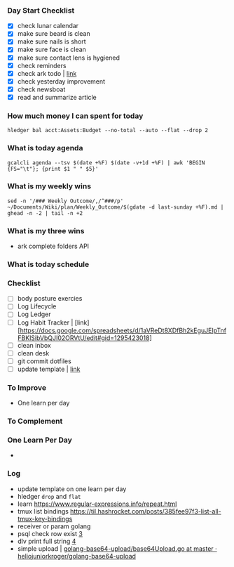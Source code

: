 ### Day Start Checklist
- [X] check lunar calendar
- [X] make sure beard is clean
- [X] make sure nails is short
- [X] make sure face is clean
- [X] make sure contact lens is hygiened
- [X] check reminders
- [X] check ark todo | [link][1]
- [X] check yesterday improvement
- [X] check newsboat
- [X] read and summarize article

### How much money I can spent for today
`hledger bal acct:Assets:Budget --no-total --auto --flat --drop 2`


### What is today agenda
`gcalcli agenda --tsv $(date +%F) $(date -v+1d +%F) | awk 'BEGIN {FS="\t"}; {print $1 " " $5}'`


### What is my weekly wins
`sed -n '/### Weekly Outcome/,/^###/p' ~/Documents/Wiki/plan/Weekly_Outcome/$(gdate -d last-sunday +%F).md | ghead -n -2 | tail -n +2`


### What is my three wins
- ark complete folders API

### What is today schedule

### Checklist
- [ ] body posture exercies
- [ ] Log Lifecycle
- [ ] Log Ledger
- [ ] Log Habit Tracker | [link][https://docs.google.com/spreadsheets/d/1aVReDt8XDfBh2kEguJEIpTnfFBKlSibVbQJI02ORVtU/edit#gid=1295423018]
- [ ] clean inbox
- [ ] clean desk
- [ ] git commit dotfiles
- [ ] update template | [link][2]

### To Improve
- One learn per day

### To Complement

### One Learn Per Day

- 

### Log

- update template on one learn per day
- hledger `drop` and `flat`
- learn https://www.regular-expressions.info/repeat.html
- tmux list bindings https://til.hashrocket.com/posts/385fee97f3-list-all-tmux-key-bindings
- receiver or param golang
- psql check row exist [3][]
- dlv print full string [4][]
- simple upload | [golang-base64-upload/base64Upload.go at master · heliojuniorkroger/golang-base64-upload][5]

[1]: ../todo.md
[2]: template.md
[3]: https://stackoverflow.com/questions/7471625/fastest-check-if-row-exists-in-postgresql
[4]: https://stackoverflow.com/questions/52416263/how-do-i-print-the-full-value-of-a-string-variable-in-delve
[5]: https://github.com/heliojuniorkroger/golang-base64-upload/blob/master/base64Upload.go
[6]: https://medium.com/@vanuan/vim-for-typescript-and-react-in-2020-9724b9139be2
[7]: https://www.vimfromscratch.com/articles/vim-for-javascript-and-react-in-2019/
[8]: https://qiita.com/slin/items/2b43925065de3b9a6d3b
[9]: https://github.com/kelaberetiv/TagUI/issues/86
[10]: https://stackoverflow.com/questions/43009211/how-to-disable-pane-switching-with-esc-in-tmux
